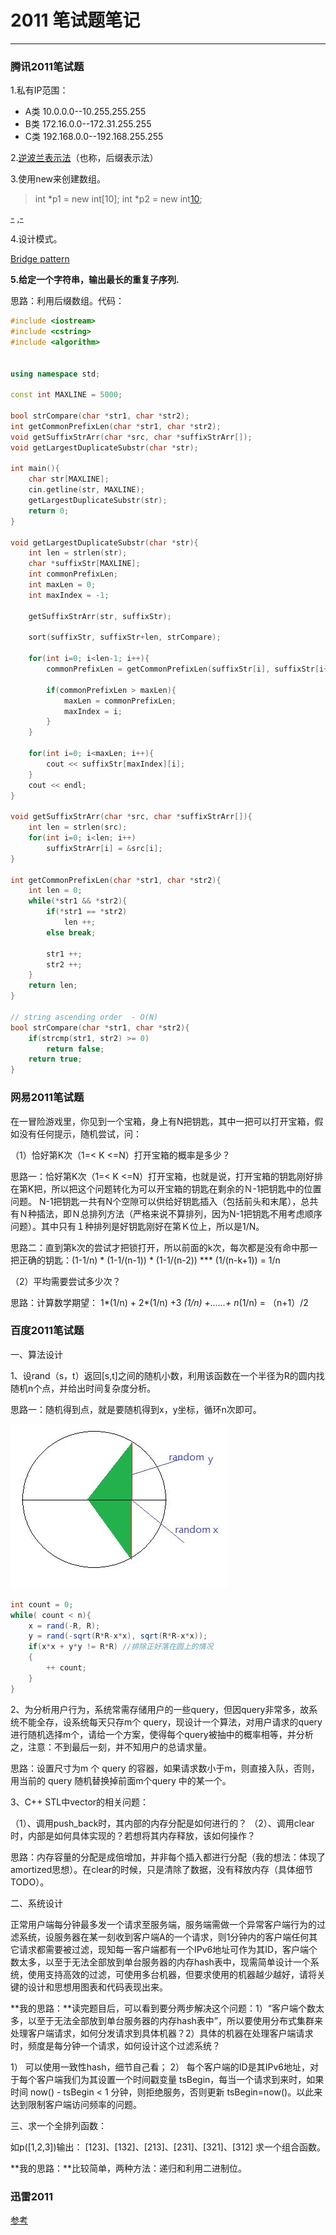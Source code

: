 # 2011 笔试题笔记


---

### 腾讯2011笔试题


1.私有IP范围：

* A类 10.0.0.0--10.255.255.255
* B类 172.16.0.0--172.31.255.255
* C类 192.168.0.0--192.168.255.255

2.[逆波兰表示法](https://zh.wikipedia.org/wiki/%E9%80%86%E6%B3%A2%E5%85%B0%E8%A1%A8%E7%A4%BA%E6%B3%95)（也称，后缀表示法）

3.使用new来创建数组。

> int *p1 = new int[10];
 int *p2 = new int[10]();
 
[-](http://stackoverflow.com/questions/2468203/how-can-i-make-new-default-initialize-the-array-of-primitive-types) ,[-](http://stackoverflow.com/questions/2468367/is-new-int10-valid-c)

4.设计模式。

[Bridge pattern](https://en.wikipedia.org/wiki/Bridge_pattern)

**5.给定一个字符串，输出最长的重复子序列.**

思路：利用后缀数组。代码：
```C++
#include <iostream>
#include <cstring>
#include <algorithm>


using namespace std;

const int MAXLINE = 5000;

bool strCompare(char *str1, char *str2);
int getCommonPrefixLen(char *str1, char *str2);
void getSuffixStrArr(char *src, char *suffixStrArr[]);
void getLargestDuplicateSubstr(char *str);

int main(){
	char str[MAXLINE];
	cin.getline(str, MAXLINE);
	getLargestDuplicateSubstr(str);
	return 0;
}

void getLargestDuplicateSubstr(char *str){
	int len = strlen(str);
	char *suffixStr[MAXLINE];
	int commonPrefixLen;
	int maxLen = 0;
	int maxIndex = -1;

	getSuffixStrArr(str, suffixStr);

	sort(suffixStr, suffixStr+len, strCompare);

	for(int i=0; i<len-1; i++){
		commonPrefixLen = getCommonPrefixLen(suffixStr[i], suffixStr[i+1]);

		if(commonPrefixLen > maxLen){
			maxLen = commonPrefixLen;
			maxIndex = i;
		}
	}

	for(int i=0; i<maxLen; i++){
		cout << suffixStr[maxIndex][i];
	}
	cout << endl;
}

void getSuffixStrArr(char *src, char *suffixStrArr[]){
	int len = strlen(src);
	for(int i=0; i<len; i++)
		suffixStrArr[i] = &src[i];
}

int getCommonPrefixLen(char *str1, char *str2){
	int len = 0;
	while(*str1 && *str2){
		if(*str1 == *str2)
			len ++;
		else break;

		str1 ++;
		str2 ++;
	}
	return len;
}

// string ascending order  - O(N)
bool strCompare(char *str1, char *str2){
	if(strcmp(str1, str2) >= 0)
		return false;
	return true;
}
```

### 网易2011笔试题

在一冒险游戏里，你见到一个宝箱，身上有N把钥匙，其中一把可以打开宝箱，假如没有任何提示，随机尝试，问：

（1）恰好第K次（1=< K <=N）打开宝箱的概率是多少？

思路一：恰好第K次（1=< K <=N）打开宝箱，也就是说，打开宝箱的钥匙刚好排在第K把，所以把这个问题转化为可以开宝箱的钥匙在剩余的Ｎ-1把钥匙中的位置问题。
N-1把钥匙一共有N个空隙可以供给好钥匙插入（包括前头和末尾），总共有Ｎ种插法，即Ｎ总排列方法（严格来说不算排列，因为N-1把钥匙不用考虑顺序问题）。其中只有１种排列是好钥匙刚好在第Ｋ位上，所以是1/N。

思路二：直到第k次的尝试才把锁打开，所以前面的k次，每次都是没有命中那一把正确的钥匙：(1-1/n) * (1-1/(n-1)) * (1-1/(n-2)) *** (1/(n-k+1)) = 1/n

（2）平均需要尝试多少次？

思路：计算数学期望： 1*(1/n) + 2*(1/n) +3 *(1/n) +......+ n*(1/n) = （n+1）/2


### 百度2011笔试题

一、算法设计

1、设rand（s，t）返回[s,t]之间的随机小数，利用该函数在一个半径为R的圆内找随机n个点，并给出时间复杂度分析。

思路一：随机得到点，就是要随机得到x，y坐标，循环n次即可。

![--](circle_rand.jpg)

```java
int count = 0;
while( count < n){
    x = rand(-R, R);
    y = rand(-sqrt(R*R-x*x), sqrt(R*R-x*x));
    if(x*x + y*y != R*R) //排除正好落在圆上的情况
    {
        ++ count;
    }
}
```

2、为分析用户行为，系统常需存储用户的一些query，但因query非常多，故系统不能全存，设系统每天只存m个 query，现设计一个算法，对用户请求的query进行随机选择m个，请给一个方案，使得每个query被抽中的概率相等，并分析之，注意：不到最后一刻，并不知用户的总请求量。

思路：设置尺寸为m 个 query 的容器，如果请求数小于m，则直接入队，否则，用当前的 query 随机替换掉前面m个query 中的某一个。

3、C++ STL中vector的相关问题：

（1）、调用push_back时，其内部的内存分配是如何进行的？
（2）、调用clear时，内部是如何具体实现的？若想将其内存释放，该如何操作？

思路：内存容量的分配是成倍增加，并非每个插入都进行分配（我的想法：体现了amortized思想）。在clear的时候，只是清除了数据，没有释放内存（具体细节TODO）。

二、系统设计

正常用户端每分钟最多发一个请求至服务端，服务端需做一个异常客户端行为的过滤系统，设服务器在某一刻收到客户端A的一个请求，则1分钟内的客户端任何其它请求都需要被过滤，现知每一客户端都有一个IPv6地址可作为其ID，客户端个数太多，以至于无法全部放到单台服务器的内存hash表中，现需简单设计一个系统，使用支持高效的过滤，可使用多台机器，但要求使用的机器越少越好，请将关键的设计和思想用图表和代码表现出来。

**我的思路：**读完题目后，可以看到要分两步解决这个问题：1）“客户端个数太多，以至于无法全部放到单台服务器的内存hash表中”，所以要使用分布式集群来处理客户端请求，如何分发请求到具体机器？2）具体的机器在处理客户端请求时，频度是每分钟一个请求，如何设计这个过滤系统？

1） 可以使用一致性hash，细节自己看；
2） 每个客户端的ID是其IPv6地址，对于每个客户端我们为其设置一个时间戳变量 tsBegin，每当一个请求到来时，如果时间 now() - tsBegin < 1 分钟，则拒绝服务，否则更新 tsBegin=now()。以此来达到限制客户端访问频率的问题。



三、求一个全排列函数：

如p([1,2,3])输出：
[123]、[132]、[213]、[231]、[321]、[312]
 求一个组合函数。

**我的思路：**比较简单，两种方法：递归和利用二进制位。


### 迅雷2011


[参考](http://stackoverflow.com/questions/6947612/generating-m-distinct-random-numbers-in-the-range-0-n-1)